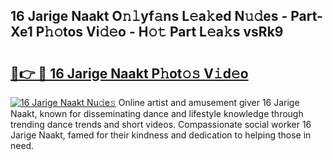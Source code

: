 ## 16 Jarige Naakt O𝚗𝚕yf𝚊ns L𝚎a𝚔ed N𝚞𝚍es - Part-Xe1 P𝚑𝚘tos Vi𝚍𝚎o - H𝚘𝚝 Part L𝚎a𝚔s vsRk9

# <h2><a href="http://kf27tf.oniu.top/?m=16+Jarige+Naakt">🔗👉 🔴 16 Jarige Naakt P𝚑ot𝚘𝚜 V𝚒d𝚎o</a></h2>

[![16 Jarige Naakt Nu𝚍e𝚜](https://i.imgur.com/0qMVB7G.gif)](http://kf27tf.oniu.top/?m=16+Jarige+Naakt)
Online artist and amusement giver 16 Jarige Naakt, known for disseminating dance and lifestyle knowledge through trending dance trends and short videos. Compassionate social worker 16 Jarige Naakt, famed for their kindness and dedication to helping those in need.  
